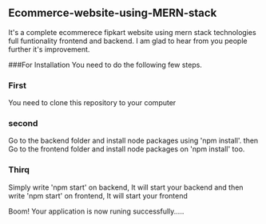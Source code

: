 ## Ecommerce-website-using-MERN-stack
It's  a complete ecommerece fipkart website using mern stack technologies full funtionality frontend and backend. I am glad to hear from you people further it's improvement. 

###For Installation
You need to do the following few steps.

### First
You need to clone this repository to your computer 
### second 
Go to the backend folder and install node packages using 'npm install'.
then Go to the frontend folder and install node packages on 'npm install' too.

### Thirq 
Simply write 'npm start' on backend, It will start your backend and then write 'npm start' on frontend, It will start your frontend 

Boom! Your application is now runing successfully.....

